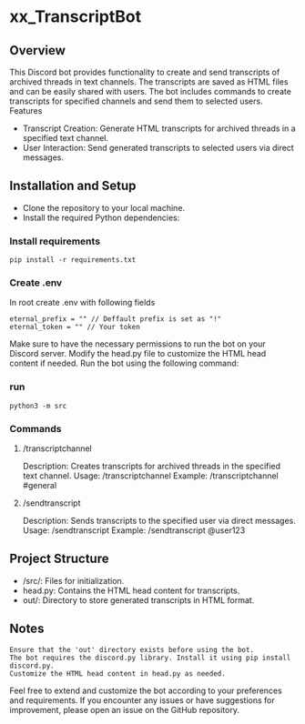 # xx_TranscriptBot

## Overview

This Discord bot provides functionality to create and send transcripts of archived threads in text channels. The transcripts are saved as HTML files and can be easily shared with users. The bot includes commands to create transcripts for specified channels and send them to selected users.
Features

- Transcript Creation: Generate HTML transcripts for archived threads in a specified text channel.
- User Interaction: Send generated transcripts to selected users via direct messages.

## Installation and Setup

- Clone the repository to your local machine.
- Install the required Python dependencies:

### Install requirements

```
pip install -r requirements.txt
```
### Create .env

In root create .env with following fields

```
eternal_prefix = "" // Deffault prefix is set as "!"
eternal_token = "" // Your token

```
Make sure to have the necessary permissions to run the bot on your Discord server.
Modify the head.py file to customize the HTML head content if needed.
Run the bot using the following command:

### run

```
python3 -m src
```

### Commands

1. /transcriptchannel

    Description: Creates transcripts for archived threads in the specified text channel.
    Usage: /transcriptchannel <channel name>
    Example: /transcriptchannel #general

2. /sendtranscript

    Description: Sends transcripts to the specified user via direct messages.
    Usage: /sendtranscript <username>
    Example: /sendtranscript @user123

## Project Structure

- /src/: Files for initialization.
- head.py: Contains the HTML head content for transcripts.
- out/: Directory to store generated transcripts in HTML format.

## Notes

    Ensure that the 'out' directory exists before using the bot.
    The bot requires the discord.py library. Install it using pip install discord.py.
    Customize the HTML head content in head.py as needed.

Feel free to extend and customize the bot according to your preferences and requirements. If you encounter any issues or have suggestions for improvement, please open an issue on the GitHub repository.

